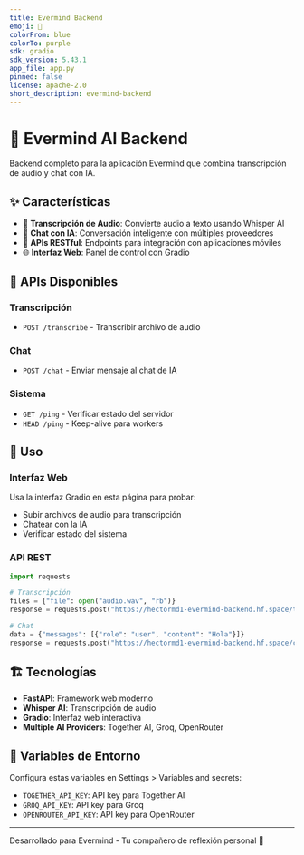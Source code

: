 ```yaml
---
title: Evermind Backend
emoji: 🧠
colorFrom: blue
colorTo: purple
sdk: gradio
sdk_version: 5.43.1
app_file: app.py
pinned: false
license: apache-2.0
short_description: evermind-backend
---
```


# 🧠 Evermind AI Backend

Backend completo para la aplicación Evermind que combina transcripción de audio y chat con IA.

## ✨ Características

- 🎤 **Transcripción de Audio**: Convierte audio a texto usando Whisper AI
- 💬 **Chat con IA**: Conversación inteligente con múltiples proveedores
- 🔄 **APIs RESTful**: Endpoints para integración con aplicaciones móviles
- 🌐 **Interfaz Web**: Panel de control con Gradio

## 🚀 APIs Disponibles

### Transcripción
- `POST /transcribe` - Transcribir archivo de audio

### Chat
- `POST /chat` - Enviar mensaje al chat de IA

### Sistema
- `GET /ping` - Verificar estado del servidor
- `HEAD /ping` - Keep-alive para workers

## 🔧 Uso

### Interfaz Web
Usa la interfaz Gradio en esta página para probar:
- Subir archivos de audio para transcripción
- Chatear con la IA
- Verificar estado del sistema

### API REST
```python
import requests

# Transcripción
files = {"file": open("audio.wav", "rb")}
response = requests.post("https://hectormd1-evermind-backend.hf.space/transcribe", files=files)

# Chat
data = {"messages": [{"role": "user", "content": "Hola"}]}
response = requests.post("https://hectormd1-evermind-backend.hf.space/chat", json=data)
```

## 🏗️ Tecnologías

- **FastAPI**: Framework web moderno
- **Whisper AI**: Transcripción de audio
- **Gradio**: Interfaz web interactiva
- **Multiple AI Providers**: Together AI, Groq, OpenRouter

## 🔑 Variables de Entorno

Configura estas variables en Settings > Variables and secrets:

- `TOGETHER_API_KEY`: API key para Together AI
- `GROQ_API_KEY`: API key para Groq
- `OPENROUTER_API_KEY`: API key para OpenRouter

---

Desarrollado para Evermind - Tu compañero de reflexión personal 🌟
